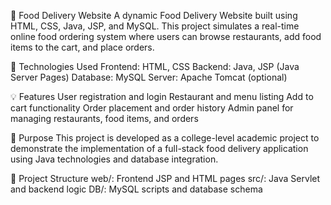 🍔 Food Delivery Website
A dynamic Food Delivery Website built using HTML, CSS, Java, JSP, and MySQL. 
This project simulates a real-time online food ordering system where users can browse restaurants, add food items to the cart, and place orders.

🔧 Technologies Used
Frontend: HTML, CSS
Backend: Java, JSP (Java Server Pages)
Database: MySQL
Server: Apache Tomcat (optional)

💡 Features
User registration and login
Restaurant and menu listing
Add to cart functionality
Order placement and order history
Admin panel for managing restaurants, food items, and orders

🎯 Purpose
This project is developed as a college-level academic project to demonstrate the implementation of a full-stack food delivery application using Java technologies and database integration.

📁 Project Structure
web/: Frontend JSP and HTML pages
src/: Java Servlet and backend logic
DB/: MySQL scripts and database schema
